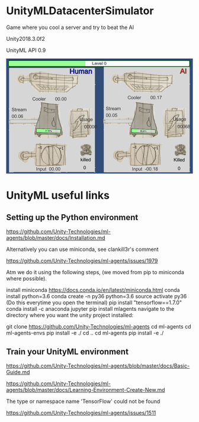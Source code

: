 # UnityMLDatacenterSimulator
 Game where you cool a server and try to beat the AI
 
 Unity2018.3.0f2
 
 UnityML API 0.9
 
 
![Screenshot](https://github.com/fuzzballb/UnityMLDatacenterSimulator/blob/master/Screenshot.PNG)


# UnityML useful links

## Setting up the Python environment
https://github.com/Unity-Technologies/ml-agents/blob/master/docs/Installation.md

Alternatively you can use miniconda, see clankill3r's comment

https://github.com/Unity-Technologies/ml-agents/issues/1979

Atm we do it using the following steps, (we moved from pip to miniconda where possible).

install miniconda https://docs.conda.io/en/latest/miniconda.html
conda install python=3.6
conda create -n py36 python=3.6
source activate py36 (Do this everytime you open the terminal)
pip install "tensorflow==1.7.0"
conda install -c anaconda jupyter
pip install mlagents
navigate to the directory where you want the unity project installed:

git clone https://github.com/Unity-Technologies/ml-agents
cd ml-agents
cd ml-agents-envs
pip install -e ./
cd ..
cd ml-agents
pip install -e ./

## Train your UnityML environment
https://github.com/Unity-Technologies/ml-agents/blob/master/docs/Basic-Guide.md

https://github.com/Unity-Technologies/ml-agents/blob/master/docs/Learning-Environment-Create-New.md

The type or namespace name 'TensorFlow' could not be found

https://github.com/Unity-Technologies/ml-agents/issues/1511
